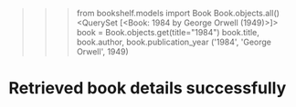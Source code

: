 >>> from bookshelf.models import Book
>>> Book.objects.all()
<QuerySet [<Book: 1984 by George Orwell (1949)>]>
>>> book = Book.objects.get(title="1984")
>>> book.title, book.author, book.publication_year
('1984', 'George Orwell', 1949)
# Retrieved book details successfully